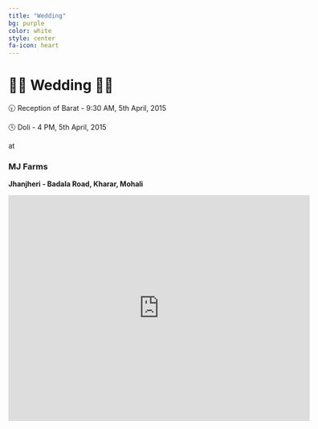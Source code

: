 ```yaml
---
title: "Wedding"
bg: purple
color: white
style: center
fa-icon: heart
---
```


# :bride_with_veil: Wedding :bride_with_veil:

:clock930: Reception of Barat - 9:30 AM, 5th April, 2015

:clock4: Doli - 4 PM, 5th April, 2015

at

### __MJ Farms__

__Jhanjheri - Badala Road, Kharar, Mohali__

<div class="icontain">
<iframe width="600" height="450" frameborder="0" style="border:0"
src="https://www.google.com/maps/embed/v1/directions?origin=Kharar%2C%20Punjab%2C%20India&destination=M%20J%20Farm%2C%20Sahibzada%20Ajit%20Singh%20Nagar%2C%20Punjab%2C%20India&key=AIzaSyBY7pLY7c6FUHnStwsdyQzF30Ra3xbf7UQ"></iframe>
</div>


